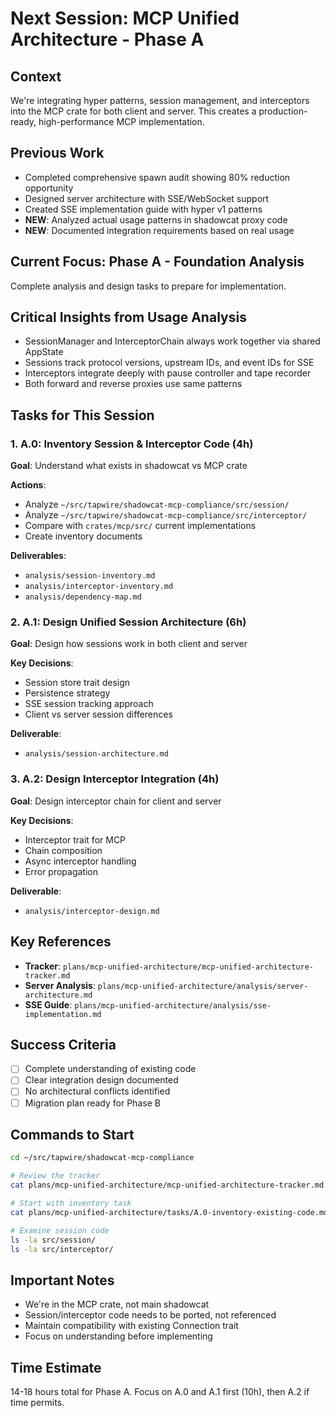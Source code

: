 # Next Session: MCP Unified Architecture - Phase A

## Context
We're integrating hyper patterns, session management, and interceptors into the MCP crate for both client and server. This creates a production-ready, high-performance MCP implementation.

## Previous Work
- Completed comprehensive spawn audit showing 80% reduction opportunity
- Designed server architecture with SSE/WebSocket support
- Created SSE implementation guide with hyper v1 patterns
- **NEW**: Analyzed actual usage patterns in shadowcat proxy code
- **NEW**: Documented integration requirements based on real usage

## Current Focus: Phase A - Foundation Analysis
Complete analysis and design tasks to prepare for implementation.

## Critical Insights from Usage Analysis
- SessionManager and InterceptorChain always work together via shared AppState
- Sessions track protocol versions, upstream IDs, and event IDs for SSE
- Interceptors integrate deeply with pause controller and tape recorder
- Both forward and reverse proxies use same patterns

## Tasks for This Session

### 1. A.0: Inventory Session & Interceptor Code (4h)
**Goal**: Understand what exists in shadowcat vs MCP crate

**Actions**:
- Analyze `~/src/tapwire/shadowcat-mcp-compliance/src/session/`
- Analyze `~/src/tapwire/shadowcat-mcp-compliance/src/interceptor/`
- Compare with `crates/mcp/src/` current implementations
- Create inventory documents

**Deliverables**:
- `analysis/session-inventory.md`
- `analysis/interceptor-inventory.md`
- `analysis/dependency-map.md`

### 2. A.1: Design Unified Session Architecture (6h)
**Goal**: Design how sessions work in both client and server

**Key Decisions**:
- Session store trait design
- Persistence strategy
- SSE session tracking approach
- Client vs server session differences

**Deliverable**:
- `analysis/session-architecture.md`

### 3. A.2: Design Interceptor Integration (4h)
**Goal**: Design interceptor chain for client and server

**Key Decisions**:
- Interceptor trait for MCP
- Chain composition
- Async interceptor handling
- Error propagation

**Deliverable**:
- `analysis/interceptor-design.md`

## Key References
- **Tracker**: `plans/mcp-unified-architecture/mcp-unified-architecture-tracker.md`
- **Server Analysis**: `plans/mcp-unified-architecture/analysis/server-architecture.md`
- **SSE Guide**: `plans/mcp-unified-architecture/analysis/sse-implementation.md`

## Success Criteria
- [ ] Complete understanding of existing code
- [ ] Clear integration design documented
- [ ] No architectural conflicts identified
- [ ] Migration plan ready for Phase B

## Commands to Start
```bash
cd ~/src/tapwire/shadowcat-mcp-compliance

# Review the tracker
cat plans/mcp-unified-architecture/mcp-unified-architecture-tracker.md

# Start with inventory task
cat plans/mcp-unified-architecture/tasks/A.0-inventory-existing-code.md

# Examine session code
ls -la src/session/
ls -la src/interceptor/
```

## Important Notes
- We're in the MCP crate, not main shadowcat
- Session/interceptor code needs to be ported, not referenced
- Maintain compatibility with existing Connection trait
- Focus on understanding before implementing

## Time Estimate
14-18 hours total for Phase A. Focus on A.0 and A.1 first (10h), then A.2 if time permits.